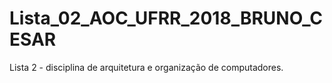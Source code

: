 # Lista_02_AOC_UFRR_2018_BRUNO_CESAR
Lista 2 - disciplina de arquitetura e organização de computadores.
